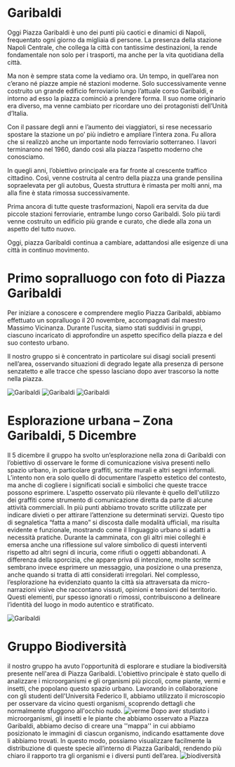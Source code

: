 # Garibaldi
Oggi Piazza Garibaldi è uno dei punti più caotici e dinamici di Napoli, frequentato ogni giorno da migliaia di persone. La presenza della stazione Napoli Centrale, che collega la città con tantissime destinazioni, la rende fondamentale non solo per i trasporti, ma anche per la vita quotidiana della città.

Ma non è sempre stata come la vediamo ora. Un tempo, in quell’area non c’erano né piazze ampie né stazioni moderne. Solo successivamente venne costruito un grande edificio ferroviario lungo l’attuale corso Garibaldi, e intorno ad esso la piazza cominciò a prendere forma. Il suo nome originario era diverso, ma venne cambiato per ricordare uno dei protagonisti dell’Unità d’Italia.

Con il passare degli anni e l’aumento dei viaggiatori, si rese necessario spostare la stazione un po’ più indietro e ampliare l’intera zona. Fu allora che si realizzò anche un importante nodo ferroviario sotterraneo. I lavori terminarono nel 1960, dando così alla piazza l’aspetto moderno che conosciamo.

In quegli anni, l’obiettivo principale era far fronte al crescente traffico cittadino. Così, venne costruita al centro della piazza una grande pensilina sopraelevata per gli autobus, Questa struttura è rimasta per molti anni, ma alla fine è stata rimossa successivamente.

Prima ancora di tutte queste trasformazioni, Napoli era servita da due piccole stazioni ferroviarie, entrambe lungo corso Garibaldi. Solo più tardi venne costruito un edificio più grande e curato, che diede alla zona un aspetto del tutto nuovo.

Oggi, piazza Garibaldi continua a cambiare, adattandosi alle esigenze di una città in continuo movimento.

# Primo sopralluogo con foto di Piazza Garibaldi

Per iniziare a conoscere e comprendere meglio Piazza Garibaldi, abbiamo effettuato un sopralluogo il 20 novembre, accompagnati dal maestro Massimo Vicinanza. Durante l’uscita, siamo stati suddivisi in gruppi, ciascuno incaricato di approfondire un aspetto specifico della piazza e del suo contesto urbano.

Il nostro gruppo si è concentrato in particolare sui disagi sociali presenti nell’area, osservando situazioni di degrado legate alla presenza di persone senzatetto e alle tracce che spesso lasciano dopo aver trascorso la notte nella piazza.

![Garibaldi](Garibaldi1.jpg)
![Garibaldi](Garibaldi3.jpg)
![Garibaldi](Garibaldi4.jpg)

# Esplorazione urbana – Zona Garibaldi, 5 Dicembre
Il 5 dicembre il gruppo ha svolto un’esplorazione nella zona di Garibaldi con l’obiettivo di osservare le forme di comunicazione visiva presenti nello spazio urbano, in particolare graffiti, scritte murali e altri segni informali. L’intento non era solo quello di documentare l’aspetto estetico del contesto, ma anche di cogliere i significati sociali e simbolici che queste tracce possono esprimere.
L'aspetto osservato più rilevante è quello dell'utilizzo dei graffiti come strumento di comunicazione diretta da parte di alcune attività commerciali. In più punti abbiamo trovato scritte utilizzate per indicare divieti o per attirare l’attenzione su determinati servizi. Questo tipo di segnaletica “fatta a mano” si discosta dalle modalità ufficiali, ma risulta evidente e funzionale, mostrando come il linguaggio urbano si adatti a necessità pratiche.
Durante la camminata, con gli altri miei colleghi è emersa anche una riflessione sul valore simbolico di questi interventi rispetto ad altri segni di incuria, come rifiuti o oggetti abbandonati. A differenza della sporcizia, che appare priva di intenzione, molte scritte sembrano invece esprimere un messaggio, una posizione o una presenza, anche quando si tratta di atti considerati irregolari.
Nel complesso, l’esplorazione ha evidenziato quanto la città sia attraversata da micro-narrazioni visive che raccontano vissuti, opinioni e tensioni del territorio. Questi elementi, pur spesso ignorati o rimossi, contribuiscono a delineare l’identità del luogo in modo autentico e stratificato.

![Garibaldi](Garibaldi2.jpg)
# Gruppo Biodiversità
il nostro gruppo ha avuto l'opportunità di esplorare e studiare la biodiversità presente nell'area di Piazza Garibaldi. L'obiettivo principale è stato quello di analizzare i microorganismi e gli organismi più piccoli, come piante, vermi e insetti, che popolano questo spazio urbano.
Lavorando in collaborazione con gli studenti dell'Università Federico II, abbiamo utilizzato il microscopio per osservare da vicino questi organismi, scoprendo dettagli che normalmente sfuggono all'occhio nudo. 
![verme](verme.jpg)
Dopo aver studiato i microorganismi, gli insetti e le piante che abbiamo osservato a Piazza Garibaldi, abbiamo deciso di creare una ''mappa'' in cui abbiamo posizionato le immagini di ciascun organismo, indicando esattamente dove li abbiamo trovati.
In questo modo, possiamo visualizzare facilmente la distribuzione di queste specie all’interno di Piazza Garibaldi, rendendo più chiaro il rapporto tra gli organismi e i diversi punti dell’area.
![biodiversità](biodiversità.jpg)